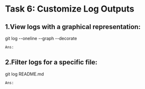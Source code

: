 # **Task 6: Customize Log Outputs**
## **1.View logs with a graphical representation:**
git log --oneline --graph --decorate
```bash
Ans:
```

## **2.Filter logs for a specific file:**
git log README.md
```bash
Ans:
```
